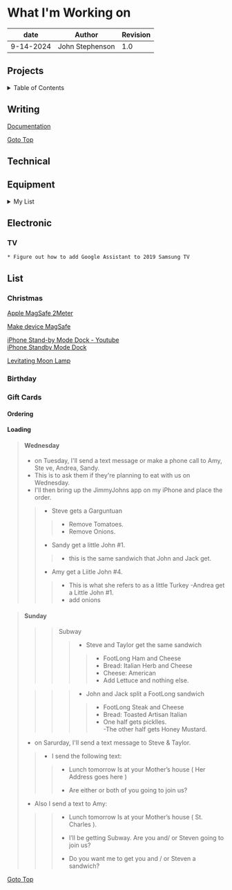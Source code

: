 # What I'm Working on  

| date | Author | Revision |
| ------- |--------------- |------- |
| 9-14-2024 | John Stephenson | 1.0 |  

## Projects  

<details>  
<summary>Table of Contents</summary>  

[Writing](#writing)  
[Technical](#technical)  
[Electronic](#electronic)  
[List](#list)  

</details>   

## Writing 

[Documentation](https://herothemes.com/blog/how-to-write-documentation/)  


[Goto Top](#projects)  



## Technical  

## Equipment  
<details> 
  <summary>My List</summary><br/ >
  <ol>  
    <ol>  

<so-cut label="[List]">  
!>      &nbsp;&nbsp;&nbsp;&nbsp;iPhone 13   
!>      &nbsp;&nbsp;&nbsp;&nbsp;Monitor   
!>      &nbsp;&nbsp;&nbsp;&nbsp;1 Dell   
!>      &nbsp;&nbsp;&nbsp;&nbsp;1 Samsung   
!>      &nbsp;&nbsp;&nbsp;&nbsp;PC Towers   
!>      &nbsp;&nbsp;&nbsp;&nbsp;1 Gateway   
!>      &nbsp;&nbsp;&nbsp;&nbsp;SPECS   

  1 Gateway   

  SPECS   

  HDD   

  1 4 TB   

  1 3 TB   

  1 2 TB   

  1 1 TB   

  1 1 TB   

  1 40 Gig   

  1 ?   

  USB   

  to HDD   

  to Wireless Charger.  

</so-cut >



[Goto Top](#projects)  

</ol>

</details>   

## Electronic  
  ### TV
    * Figure out how to add Google Assistant to 2019 Samsung TV



## List
  ### Christmas  
   [Apple MagSafe 2Meter](https://www.apple.com/shop/product/MX6Y3LL/A/magsafe-charger-2-m?fnode=8f06300c0da2398fe251a67bb460f0fdc4fa6bd46b5b27a26cc893dede2c453767276299c978aa4f099ebcc648d03d5ea13a8d77b990a38994cd3af9d5627be70226e3a65dadbd57913f4d4d09b2a470419292b915af58751c094760c6481da6707558e7b0f51d100901b11c49732590)  

   [Make device MagSafe](https://www.instagram.com/reel/C5Tr8aPxygr/?utm_source=ig_web_copy_link)
  
   [iPhone Stand-by Mode Dock - Youtube](https://m.youtube.com/watch?v=L3nWw8qSYgk)  
   [iPhone Standby Mode Dock](https://makerworld.com/en/models/615378#profileId-538769)  

  [Levitating Moon Lamp](https://www.amazon.com/dp/B075WCXSJC/?_encoding=UTF8&pd_rd_i=B075WCXSJC&ref_=sxts_sparkle_sbv&qid=1726669448&pd_rd_w=0Pk5M&content-id=amzn1.sym.4870a952-0dfa-4beb-9d2a-7a52537f019d%3Aamzn1.sym.4870a952-0dfa-4beb-9d2a-7a52537f019d&pf_rd_p=4870a952-0dfa-4beb-9d2a-7a52537f019d&pf_rd_r=JNTNXWR2NQ1CBRWWC28G&pd_rd_wg=Ul2Zx&pd_rd_r=81e5eb35-8f22-4823-8ba1-346f844540ec&pd_rd_plhdr=t)   

  ### Birthday 


  ### Gift Cards   
   #### Ordering  
   #### Loading  


> #### Wednesday
>
> - on Tuesday, I'll send a text message or make a phone call to Amy, Ste ve, Andrea, Sandy.
> - This is to ask them if they're planning to eat with us on Wednesday.
> - I'll then bring up the JimmyJohns app on my iPhone and place the order.
>> - Steve gets a Garguntuan
>>> - Remove Tomatoes.
>>> - Remove Onions.
>> - Sandy get a little John #1.
>>> - this is the same sandwich that John and Jack get.
>> - Amy get a Liitle John #4.
>>> - This is what she refers to as a little Turkey
>> -Andrea get a Little John #1.
>>> - add onions

  
> #### Sunday
>
>>> Subway 
>>>> - Steve and Taylor get the same sandwich  
>>>>> - FootLong Ham and Cheese
>>>>> - Bread: Italian Herb and Cheese  
>>>>> - Cheese: American  
>>>>> - Add Lettuce and nothing else.  
>  
>>>> - John and Jack split a FootLong sandwich  
>>>>> - FootLong Steak and Cheese  
>>>>> - Bread: Toasted Artisan Italian
>>>>> - One half gets picklles.  
>>>>> -The other half gets Honey Mustard.  
>  
> - on Sarurday, I'll send a text message to Steve & Taylor.
>> - I send the following text:
>>> - Lunch tomorrow Is at your Mother’s house ( Her Address goes here )
>>>
>>> - Are either or both of you going to join us?
> - Also I send a text to Amy:
>>> - Lunch tomorrow Is at your Mother’s house ( St. Charles ).
>>> 
>>> - I’ll be getting Subway.  Are you and/ or Steven going to join us?
>>> 
>>> - Do you want me to get you and / or Steven a sandwich?
  
[Goto Top](#projects)  
